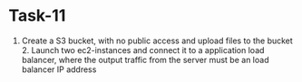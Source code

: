 # Task-11
1. Create a S3 bucket, with no public access and upload files to the bucket 2. Launch two ec2-instances and connect it to a application load balancer, where the output traffic from the server must be an load balancer IP address

